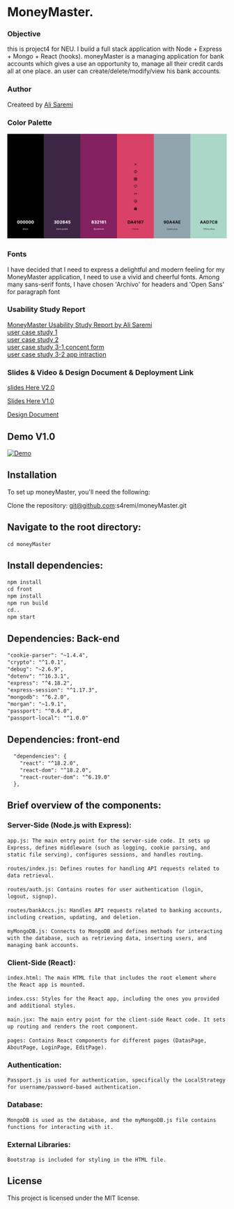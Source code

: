 # MoneyMaster.

### Objective 

this is project4 for NEU. I build a full stack application with Node + Express + Mongo + React (hooks). moneyMaster is a managing application for bank accounts which gives a use an opportunity to, manage all their credit cards all at one place. an user can create/delete/modify/view his bank accounts.

### Author

Createed by [Ali Saremi](https://github.com/s4remi)

### Color Palette

![Colo palette](./data/color%20palette.png)

### Fonts

I have decided that I need to express a delightful and modern feeling for my MoneyMaster application, I need to use a vivid and cheerful fonts. Among many sans-serif fonts, I have chosen 'Archivo' for headers and 'Open Sans' for paragraph font

### Usability Study Report

[MoneyMaster Usability Study Report by Ali Saremi](https://docs.google.com/document/d/1AIqcdRl-wnfN80I4XupIXk56O9NsTg4uHPIJM_oSDyA/edit?usp=sharing)<br>
[user case study 1](https://www.youtube.com/watch?v=J5P4DcqlsTc)<br>
[user case study 2](https://www.youtube.com/watch?v=X4G9sA-SX0o)<br>
[user case study 3-1,concent form](https://www.youtube.com/watch?v=BVu2nmdqYUo)<br>
[user case study 3-2 app intraction](https://www.youtube.com/watch?v=jaM5Ml-Fea0)<br>

### Slides & Video & Design Document & Deployment Link

[slides Here V2.0](https://docs.google.com/presentation/d/1vutD4xo3GU2k0lXprcuMneBcPIkr2KwSCDDq_WdG2Eo/edit?usp=sharing)

[Slides Here V1.0](https://docs.google.com/presentation/d/1EPZiVV4H_JwtapBzgIOujojJo_Lgmi68OzKlkjXnTdI/edit?usp=sharing)

[Design Document](https://docs.google.com/document/d/1NktV_wv2bf1F0-Ayk9nscXADAFFRC8qYrTxc2s-lNAY/edit?usp=sharing)

## Demo V1.0

[![Demo](https://img.youtube.com/vi/LpvGg0Jy8AY/0.jpg)](https://www.youtube.com/watch?v=LpvGg0Jy8AY)

## Installation

To set up moneyMaster, you'll need the following:

Clone the repository: git@github.com:s4remi/moneyMaster.git

## Navigate to the root directory:

```
cd moneyMaster
```

## Install dependencies:

```
npm install
cd front
npm install
npm run build
cd..
npm start

```

## Dependencies: Back-end

```
"cookie-parser": "~1.4.4",
"crypto": "^1.0.1",
"debug": "~2.6.9",
"dotenv": "^16.3.1",
"express": "^4.18.2",
"express-session": "^1.17.3",
"mongodb": "^6.2.0",
"morgan": "~1.9.1",
"passport": "^0.6.0",
"passport-local": "^1.0.0"

```

## Dependencies: front-end

```
  "dependencies": {
    "react": "^18.2.0",
    "react-dom": "^18.2.0",
    "react-router-dom": "^6.19.0"
  },
```

## Brief overview of the components:

### Server-Side (Node.js with Express):

    app.js: The main entry point for the server-side code. It sets up Express, defines middleware (such as logging, cookie parsing, and static file serving), configures sessions, and handles routing.

    routes/index.js: Defines routes for handling API requests related to data retrieval.

    routes/auth.js: Contains routes for user authentication (login, logout, signup).

    routes/bankAccs.js: Handles API requests related to banking accounts, including creation, updating, and deletion.

    myMongoDB.js: Connects to MongoDB and defines methods for interacting with the database, such as retrieving data, inserting users, and managing bank accounts.

### Client-Side (React):

    index.html: The main HTML file that includes the root element where the React app is mounted.

    index.css: Styles for the React app, including the ones you provided and additional styles.

    main.jsx: The main entry point for the client-side React code. It sets up routing and renders the root component.

    pages: Contains React components for different pages (DatasPage, AboutPage, LoginPage, EditPage).

### Authentication:

    Passport.js is used for authentication, specifically the LocalStrategy for username/password-based authentication.

### Database:

    MongoDB is used as the database, and the myMongoDB.js file contains functions for interacting with it.

### External Libraries:

    Bootstrap is included for styling in the HTML file.

## License

This project is licensed under the MIT license.
